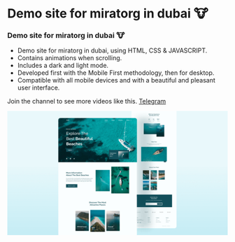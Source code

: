 # Demo site for miratorg in dubai 🐮
<!-- ## [Watch it on youtube](https://youtu.be/YzRDHxbw1RU) -->
###  Demo site for miratorg in dubai 🐮

- Demo site for miratorg in dubai, using HTML, CSS & JAVASCRIPT.
- Contains animations when scrolling.
- Includes a dark and light mode.
- Developed first with the Mobile First methodology, then for desktop.
- Compatible with all mobile devices and with a beautiful and pleasant user interface.

Join the channel to see more videos like this. [Telegram](https://t.me/Voloshanovskiy_V)

![travel-website](/preview.png)
